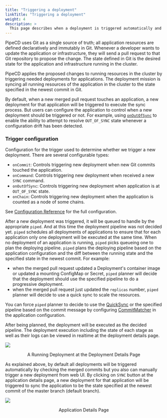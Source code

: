 ```yaml
---
title: "Triggering a deployment"
linkTitle: "Triggering a deployment"
weight: 4
description: >
  This page describes when a deployment is triggered automatically and how to manually trigger a deployment.
---
```


PipeCD uses Git as a single source of truth; all application resources are defined declaratively and immutably in Git. Whenever a developer wants to update the application or infrastructure, they will send a pull request to that Git repository to propose the change. The state defined in Git is the desired state for the application and infrastructure running in the cluster. 

PipeCD applies the proposed changes to running resources in the cluster by triggering needed deployments for applications. The deployment mission is syncing all running resources of the application in the cluster to the state specified in the newest commit in Git.

By default, when a new merged pull request touches an application, a new deployment for that application will be triggered to execute the sync process. But users can configure the application to control when a new deployment should be triggered or not. For example, using [`onOutOfSync`](#trigger-configuration) to enable the ability to attempt to resolve `OUT_OF_SYNC` state whenever a configuration drift has been detected. 

### Trigger configuration

Configuration for the trigger used to determine whether we trigger a new deployment. There are several configurable types:
- `onCommit`: Controls triggering new deployment when new Git commits touched the application.
- `onCommand`: Controls triggering new deployment when received a new `SYNC` command.
- `onOutOfSync`: Controls triggering new deployment when application is at `OUT_OF_SYNC` state.
- `onChain`: Controls triggering new deployment when the application is counted as a node of some chains.

See [Configuration Reference](/docs/user-guide/configuration-reference/#deploymenttrigger) for the full configuration.

After a new deployment was triggered, it will be queued to handle by the appropriate `piped`. And at this time the deployment pipeline was not decided yet.
`piped` schedules all deployments of applications to ensure that for each application only one deployment will be executed at the same time.
When no deployment of an application is running, `piped` picks queueing one to plan the deploying pipeline.
`piped` plans the deploying pipeline based on the application configuration and the diff between the running state and the specified state in the newest commit.
For example:

- when the merged pull request updated a Deployment's container image or updated a mounting ConfigMap or Secret, `piped` planner will decide that the deployment should use the specified pipeline to do a progressive deployment.
- when the merged pull request just updated the `replicas` number, `piped` planner will decide to use a quick sync to scale the resources.

You can force `piped` planner to decide to use the [QuickSync](/docs/concepts/#quick-sync) or the specified pipeline based on the commit message by configuring [CommitMatcher](/docs/user-guide/configuration-reference/#commitmatcher) in the application configuration.

After being planned, the deployment will be executed as the decided pipeline. The deployment execution including the state of each stage as well as their logs can be viewed in realtime at the deployment details page.

![](/images/deployment-details.png)
<p style="text-align: center;">
A Running Deployment at the Deployment Details Page
</p>

As explained above, by default all deployments will be triggered automatically by checking the merged commits but you also can manually trigger a new deployment from web UI.
By clicking on `SYNC` button at the application details page, a new deployment for that application will be triggered to sync the application to be the state specified at the newest commit of the master branch (default branch).

![](/images/application-details.png)
<p style="text-align: center;">
Application Details Page
</p>

